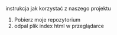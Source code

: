 instrukcja jak korzystać z naszego projektu

1. Pobierz moje repozytorium
2. odpal plik index html w przeglądarce
